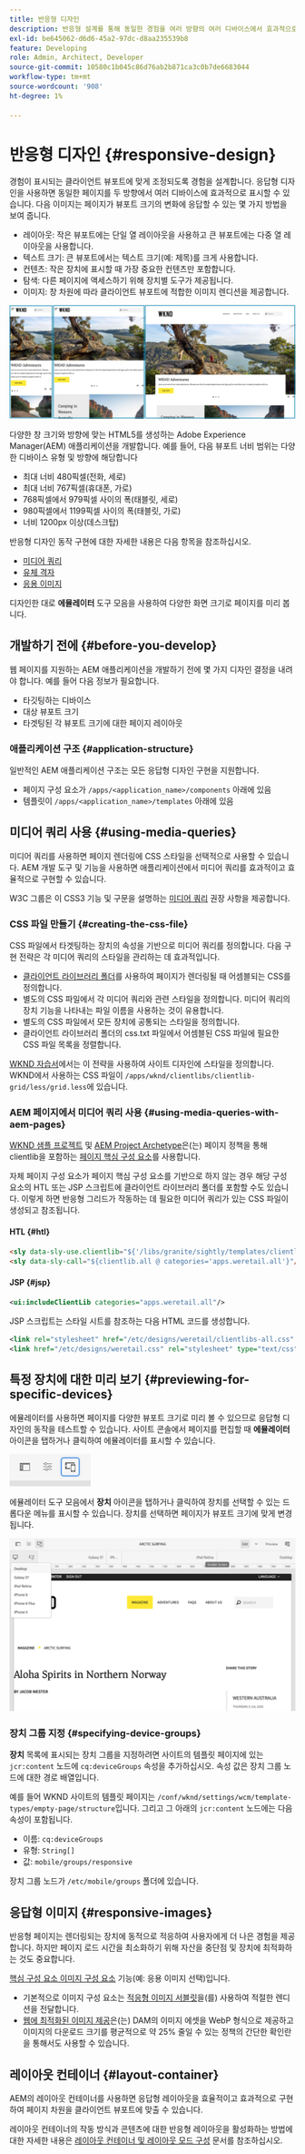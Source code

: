 ```yaml
---
title: 반응형 디자인
description: 반응형 설계를 통해 동일한 경험을 여러 방향의 여러 디바이스에서 효과적으로 표시할 수 있습니다.
exl-id: be645062-d6d6-45a2-97dc-d8aa235539b8
feature: Developing
role: Admin, Architect, Developer
source-git-commit: 10580c1b045c86d76ab2b871ca3c0b7de6683044
workflow-type: tm+mt
source-wordcount: '908'
ht-degree: 1%

---
```


# 반응형 디자인 {#responsive-design}

경험이 표시되는 클라이언트 뷰포트에 맞게 조정되도록 경험을 설계합니다. 응답형 디자인을 사용하면 동일한 페이지를 두 방향에서 여러 디바이스에 효과적으로 표시할 수 있습니다. 다음 이미지는 페이지가 뷰포트 크기의 변화에 응답할 수 있는 몇 가지 방법을 보여 줍니다.

* 레이아웃: 작은 뷰포트에는 단일 열 레이아웃을 사용하고 큰 뷰포트에는 다중 열 레이아웃을 사용합니다.
* 텍스트 크기: 큰 뷰포트에서는 텍스트 크기(예: 제목)를 크게 사용합니다.
* 컨텐츠: 작은 장치에 표시할 때 가장 중요한 컨텐츠만 포함합니다.
* 탐색: 다른 페이지에 액세스하기 위해 장치별 도구가 제공됩니다.
* 이미지: 창 차원에 따라 클라이언트 뷰포트에 적합한 이미지 렌디션을 제공합니다.

![응답형 디자인의 예](assets/responsive-example.png)

다양한 창 크기와 방향에 맞는 HTML5를 생성하는 Adobe Experience Manager(AEM) 애플리케이션을 개발합니다. 예를 들어, 다음 뷰포트 너비 범위는 다양한 디바이스 유형 및 방향에 해당합니다

* 최대 너비 480픽셀(전화, 세로)
* 최대 너비 767픽셀(휴대폰, 가로)
* 768픽셀에서 979픽셀 사이의 폭(태블릿, 세로)
* 980픽셀에서 1199픽셀 사이의 폭(태블릿, 가로)
* 너비 1200px 이상(데스크탑)

반응형 디자인 동작 구현에 대한 자세한 내용은 다음 항목을 참조하십시오.

* [미디어 쿼리](#using-media-queries)
* [유체 격자](#developing-a-fluid-grid)
* [응용 이미지](#using-adaptive-images)

디자인한 대로 **에뮬레이터** 도구 모음을 사용하여 다양한 화면 크기로 페이지를 미리 봅니다.

## 개발하기 전에 {#before-you-develop}

웹 페이지를 지원하는 AEM 애플리케이션을 개발하기 전에 몇 가지 디자인 결정을 내려야 합니다. 예를 들어 다음 정보가 필요합니다.

* 타깃팅하는 디바이스
* 대상 뷰포트 크기
* 타겟팅된 각 뷰포트 크기에 대한 페이지 레이아웃

### 애플리케이션 구조 {#application-structure}

일반적인 AEM 애플리케이션 구조는 모든 응답형 디자인 구현을 지원합니다.

* 페이지 구성 요소가 `/apps/<application_name>/components` 아래에 있음
* 템플릿이 `/apps/<application_name>/templates` 아래에 있음

## 미디어 쿼리 사용 {#using-media-queries}

미디어 쿼리를 사용하면 페이지 렌더링에 CSS 스타일을 선택적으로 사용할 수 있습니다. AEM 개발 도구 및 기능을 사용하면 애플리케이션에서 미디어 쿼리를 효과적이고 효율적으로 구현할 수 있습니다.

W3C 그룹은 이 CSS3 기능 및 구문을 설명하는 [미디어 쿼리](https://www.w3.org/TR/css3-mediaqueries/) 권장 사항을 제공합니다.

### CSS 파일 만들기 {#creating-the-css-file}

CSS 파일에서 타겟팅하는 장치의 속성을 기반으로 미디어 쿼리를 정의합니다. 다음 구현 전략은 각 미디어 쿼리의 스타일을 관리하는 데 효과적입니다.

* [클라이언트 라이브러리 폴더](clientlibs.md)를 사용하여 페이지가 렌더링될 때 어셈블되는 CSS를 정의합니다.
* 별도의 CSS 파일에서 각 미디어 쿼리와 관련 스타일을 정의합니다. 미디어 쿼리의 장치 기능을 나타내는 파일 이름을 사용하는 것이 유용합니다.
* 별도의 CSS 파일에서 모든 장치에 공통되는 스타일을 정의합니다.
* 클라이언트 라이브러리 폴더의 css.txt 파일에서 어셈블된 CSS 파일에 필요한 CSS 파일 목록을 정렬합니다.

[WKND 자습서](develop-wknd-tutorial.md)에서는 이 전략을 사용하여 사이트 디자인에 스타일을 정의합니다. WKND에서 사용하는 CSS 파일이 `/apps/wknd/clientlibs/clientlib-grid/less/grid.less`에 있습니다.

### AEM 페이지에서 미디어 쿼리 사용 {#using-media-queries-with-aem-pages}

[WKND 샘플 프로젝트](/help/implementing/developing/introduction/develop-wknd-tutorial.md) 및 [AEM Project Archetype](https://experienceleague.adobe.com/docs/experience-manager-core-components/using/developing/archetype/overview.html)은(는) 페이지 정책을 통해 clientlib을 포함하는 [페이지 핵심 구성 요소](https://experienceleague.adobe.com/docs/experience-manager-core-components/using/wcm-components/page.html)를 사용합니다.

자체 페이지 구성 요소가 페이지 핵심 구성 요소를 기반으로 하지 않는 경우 해당 구성 요소의 HTL 또는 JSP 스크립트에 클라이언트 라이브러리 폴더를 포함할 수도 있습니다. 이렇게 하면 반응형 그리드가 작동하는 데 필요한 미디어 쿼리가 있는 CSS 파일이 생성되고 참조됩니다.

#### HTL {#htl}

```html
<sly data-sly-use.clientlib="${'/libs/granite/sightly/templates/clientlib.html'}">
<sly data-sly-call="${clientlib.all @ categories='apps.weretail.all'}"/>
```

#### JSP {#jsp}

```xml
<ui:includeClientLib categories="apps.weretail.all"/>
```

JSP 스크립트는 스타일 시트를 참조하는 다음 HTML 코드를 생성합니다.

```xml
<link rel="stylesheet" href="/etc/designs/weretail/clientlibs-all.css" type="text/css">
<link href="/etc/designs/weretail.css" rel="stylesheet" type="text/css">
```

## 특정 장치에 대한 미리 보기 {#previewing-for-specific-devices}

에뮬레이터를 사용하면 페이지를 다양한 뷰포트 크기로 미리 볼 수 있으므로 응답형 디자인의 동작을 테스트할 수 있습니다. 사이트 콘솔에서 페이지를 편집할 때 **에뮬레이터** 아이콘을 탭하거나 클릭하여 에뮬레이터를 표시할 수 있습니다.

![도구 모음의 에뮬레이터 아이콘](assets/emulator-icon.png)

에뮬레이터 도구 모음에서 **장치** 아이콘을 탭하거나 클릭하여 장치를 선택할 수 있는 드롭다운 메뉴를 표시할 수 있습니다. 장치를 선택하면 페이지가 뷰포트 크기에 맞게 변경됩니다.

![에뮬레이터 도구 모음](assets/emulator.png)

### 장치 그룹 지정 {#specifying-device-groups}

**장치** 목록에 표시되는 장치 그룹을 지정하려면 사이트의 템플릿 페이지에 있는 `jcr:content` 노드에 `cq:deviceGroups` 속성을 추가하십시오. 속성 값은 장치 그룹 노드에 대한 경로 배열입니다.

예를 들어 WKND 사이트의 템플릿 페이지는 `/conf/wknd/settings/wcm/template-types/empty-page/structure`입니다. 그리고 그 아래의 `jcr:content` 노드에는 다음 속성이 포함됩니다.

* 이름: `cq:deviceGroups`
* 유형: `String[]`
* 값: `mobile/groups/responsive`

장치 그룹 노드가 `/etc/mobile/groups` 폴더에 있습니다.

## 응답형 이미지 {#responsive-images}

반응형 페이지는 렌더링되는 장치에 동적으로 적응하여 사용자에게 더 나은 경험을 제공합니다. 하지만 페이지 로드 시간을 최소화하기 위해 자산을 중단점 및 장치에 최적화하는 것도 중요합니다.

[핵심 구성 요소 이미지 구성 요소](https://experienceleague.adobe.com/docs/experience-manager-core-components/using/wcm-components/image.html) 기능(예: 응용 이미지 선택)입니다.

* 기본적으로 이미지 구성 요소는 [적응형 이미지 서블릿](https://experienceleague.adobe.com/docs/experience-manager-core-components/using/developing/adaptive-image-servlet.html)을(를) 사용하여 적절한 렌디션을 전달합니다.
* [웹에 최적화된 이미지 제공](https://experienceleague.adobe.com/docs/experience-manager-core-components/using/developing/web-optimized-image-delivery.html?lang=ko-KR)은(는) DAM의 이미지 에셋을 WebP 형식으로 제공하고 이미지의 다운로드 크기를 평균적으로 약 25% 줄일 수 있는 정책의 간단한 확인란을 통해서도 사용할 수 있습니다.

## 레이아웃 컨테이너 {#layout-container}

AEM의 레이아웃 컨테이너를 사용하면 응답형 레이아웃을 효율적이고 효과적으로 구현하여 페이지 차원을 클라이언트 뷰포트에 맞출 수 있습니다.

레이아웃 컨테이너의 작동 방식과 콘텐츠에 대한 반응형 레이아웃을 활성화하는 방법에 대한 자세한 내용은 [레이아웃 컨테이너 및 레이아웃 모드 구성](/help/sites-cloud/administering/responsive-layout.md) 문서를 참조하십시오.
